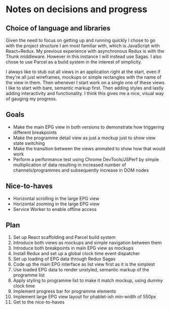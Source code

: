 # Notes on decisions and progress

## Choice of language and libraries
Given the need to focus on getting up and running quickly I chose to go with the project structure I am most familiar with, which is JavaScript with React+Redux. My previous experience with asynchronous Redux is with the Thunk middleware. However in this instance I will instead use Sagas. I also chose to use Parcel as a build system in the interest of simplicity.

I always like to stub out all views in an application right at the start, even if they're all just wireframes, mockups or simple rectangles with the name of the view in them. Then whenever I start work on a single one of these views I like to start with bare, semantic markup first. Then adding styles and lastly adding interactivity and functionality. I think this gives me a nice, visual way of gauging my progress.

## Goals
* Make the main EPG view in both versions to demonstrate how triggering different breakpoints
* Make the programme detail view as just a mockup just to show view state switching
* Make the transition between the views animated to show how that would work
* Perform a performance test using Chrome DevTools/JSPerf by simple multiplication of data resulting in increased number of channels/programmes and subsequently increase in DOM nodes

## Nice-to-haves
* Horizontal scrolling in the large EPG view
* Horizontal zooming in the large EPG view
* Service Worker to enable offline access

## Plan
1. Set up React scaffolding and Parcel build system
2. Introduce both views as mockups and simple navigation between them
3. Introduce both breakpoints in main EPG view as mockups
4. Install Redux and set up a global clock time event dispatcher
5. Set up loading of EPG data through Redux Sagas
6. Code up the main EPG interface as list view first as it is the simplest
7. Use loaded EPG data to render unstyled, semantic markup of the programme list
8. Apply styling to programme list to make it match mockup, using dummy clock time
9. Implement progress bar for programme elements
10. Implement large EPG view layout for phablet-ish min-width of 550px
11. Get to the nice-to-haves